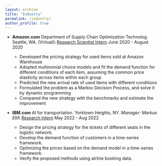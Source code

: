 ```yaml
---
layout: archive
title: "Industry"
permalink: /industry/
author_profile: true
---
```


* **Amazon.com** Department of Supply Chain Optimization Technolog. Seattle, WA. (Virtual)\\
<ins>Research Scientist Intern</ins> June 2020 - August 2020

	* Developed the pricing strategy for used items sold at Amazon Warehouse 
	* Adopted multinomial choice models and fit the demand function for different conditions of each item, assuming the common price elasticity across items within each group 
	* Predicted the new arrival rate of used items with different conditions 
	* Formulated the problem as a Markov Decision Process, and solve it by dynamic programming 
	* Compared the new strategy with the benchmarks and estimate the improvement

* **IBM.com** AI for transportation. Yorktown Heights, NY. _Manager:_ _Markus_ _Ettl_\\
<ins>Research Intern</ins> May 2022 - Aug 2022


	* Design the pricing strategy for the tickets of different seats in the logistic network. 
	* Develop the demand function of customers in a time-series framework. 
	* Optimizing the prices based on the demand model in a time-series framework. 
	* Verify the proposed methods using airline booking data. 
